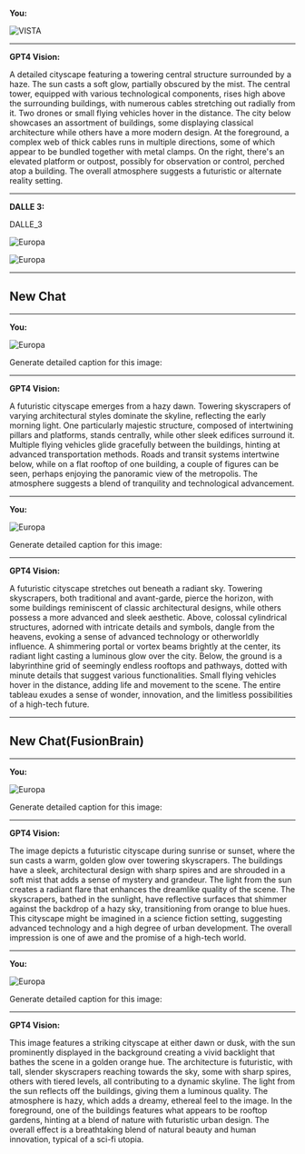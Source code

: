 **You:**

![VISTA](/Data/1163105529757966336-dalle3-0.png)

------------------

**GPT4 Vision:**

A detailed cityscape featuring a towering central structure surrounded by a haze. The sun casts a soft glow, partially obscured by the mist. The central tower, equipped with various technological components, rises high above the surrounding buildings, with numerous cables stretching out radially from it. Two drones or small flying vehicles hover in the distance. The city below showcases an assortment of buildings, some displaying classical architecture while others have a more modern design. At the foreground, a complex web of thick cables runs in multiple directions, some of which appear to be bundled together with metal clamps. On the right, there's an elevated platform or outpost, possibly for observation or control, perched atop a building. The overall atmosphere suggests a futuristic or alternate reality setting.

------------------

**DALLE 3:**

DALLE_3


![Europa](/Data/1163105529757966336-dalle3-1.png)

![Europa](/Data/1163105529757966336-dalle3-2.png)

------------------

## New Chat

------------------

**You:**

![Europa](/Data/1163105529757966336-dalle3-2.png)

Generate detailed caption for this image:

------------------

**GPT4 Vision:**


A futuristic cityscape emerges from a hazy dawn. Towering skyscrapers of varying architectural styles dominate the skyline, reflecting the early morning light. One particularly majestic structure, composed of intertwining pillars and platforms, stands centrally, while other sleek edifices surround it. Multiple flying vehicles glide gracefully between the buildings, hinting at advanced transportation methods. Roads and transit systems intertwine below, while on a flat rooftop of one building, a couple of figures can be seen, perhaps enjoying the panoramic view of the metropolis. The atmosphere suggests a blend of tranquility and technological advancement.

------------------

**You:**

![Europa](/Data/1163105529757966336-dalle3-1.png)

Generate detailed caption for this image:

------------------

**GPT4 Vision:**

A futuristic cityscape stretches out beneath a radiant sky. Towering skyscrapers, both traditional and avant-garde, pierce the horizon, with some buildings reminiscent of classic architectural designs, while others possess a more advanced and sleek aesthetic. Above, colossal cylindrical structures, adorned with intricate details and symbols, dangle from the heavens, evoking a sense of advanced technology or otherworldly influence. A shimmering portal or vortex beams brightly at the center, its radiant light casting a luminous glow over the city. Below, the ground is a labyrinthine grid of seemingly endless rooftops and pathways, dotted with minute details that suggest various functionalities. Small flying vehicles hover in the distance, adding life and movement to the scene. The entire tableau exudes a sense of wonder, innovation, and the limitless possibilities of a high-tech future.

------------------

## New Chat(FusionBrain)

------------------

**You:**

![Europa](/Data/1163105529757966336-FusionBrain-1.png)

Generate detailed caption for this image:

------------------

**GPT4 Vision:**

The image depicts a futuristic cityscape during sunrise or sunset, where the sun casts a warm, golden glow over towering skyscrapers. The buildings have a sleek, architectural design with sharp spires and are shrouded in a soft mist that adds a sense of mystery and grandeur. The light from the sun creates a radiant flare that enhances the dreamlike quality of the scene. The skyscrapers, bathed in the sunlight, have reflective surfaces that shimmer against the backdrop of a hazy sky, transitioning from orange to blue hues. This cityscape might be imagined in a science fiction setting, suggesting advanced technology and a high degree of urban development. The overall impression is one of awe and the promise of a high-tech world.

------------------

**You:**

![Europa](/Data/1163105529757966336-FusionBrain-2.png)

Generate detailed caption for this image:

------------------

**GPT4 Vision:**

This image features a striking cityscape at either dawn or dusk, with the sun prominently displayed in the background creating a vivid backlight that bathes the scene in a golden orange hue. The architecture is futuristic, with tall, slender skyscrapers reaching towards the sky, some with sharp spires, others with tiered levels, all contributing to a dynamic skyline. The light from the sun reflects off the buildings, giving them a luminous quality. The atmosphere is hazy, which adds a dreamy, ethereal feel to the image. In the foreground, one of the buildings features what appears to be rooftop gardens, hinting at a blend of nature with futuristic urban design. The overall effect is a breathtaking blend of natural beauty and human innovation, typical of a sci-fi utopia.
